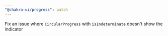 ```yaml
---
"@chakra-ui/progress": patch
---
```


Fix an issue where `CircularProgress` with `isIndeterminate` doesn't show the
indicator
